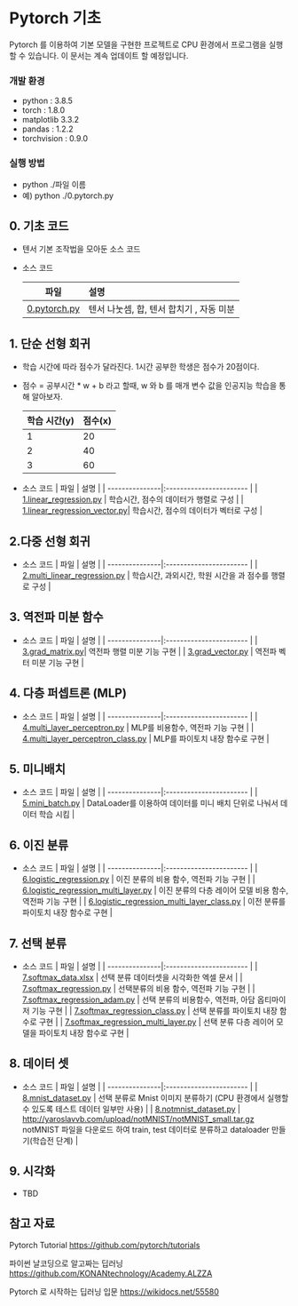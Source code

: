 # Pytorch 기초 

Pytorch 를 이용하여 기본 모델을 구현한 프로젝트로 CPU 환경에서 프로그램을 실행할 수 있습니다. 이 문서는 계속 업데이트 할 예정입니다.

### 개발 환경
* python : 3.8.5
* torch  : 1.8.0
* matplotlib 3.3.2
* pandas : 1.2.2 
* torchvision : 0.9.0

### 실행 방법
* python ./파일 이름 
* 예) python ./0.pytorch.py

## 0. 기초 코드
* 텐서 기본 조작법을 모아둔 소스 코드
* 소스 코드

    | 파일           |  설명           |
    | ---------------|:----------------------- |
    | [0.pytorch.py](./0.pytorch.py)   | 텐서 나눗셈, 합, 텐서 합치기 , 자동 미분    |
 

## 1. 단순 선형 회귀 
* 학습 시간에 따라 점수가 달라진다.  1시간 공부한 학생은 점수가 20점이다.
* 점수 = 공부시간 * w + b  라고 할때, w 와 b 를 매개 변수 값을 인공지능 학습을 통해 알아보자.

    | 학습 시간(y)  | 점수(x)         |
    | ----------|:------------------ |
    | 1    | 20   |
    | 2    | 40   |
    | 3    | 60   |

* 소스 코드
    | 파일           |  설명           |
    | ---------------|:----------------------- |
    | [1.linear_regression.py](./1.linear_regreesion.py) |  학습시간, 점수의 데이터가 행렬로 구성   |
    | [1.linear_regression_vector.py](./1.linear_regression_vector.py)|  학습시간, 점수의 데이터가 벡터로 구성     |

## 2.다중 선형 회귀 
  * 소스 코드
    | 파일           |  설명           |
    | ---------------|:----------------------- |
    | [2.multi_linear_regression.py](./2.multi_linear_regression.py) |  학습시간, 과외시간, 학원 시간을 과 점수를 행렬로 구성   |

## 3. 역전파 미분 함수 
  * 소스 코드
    | 파일           |  설명           |
    | ---------------|:----------------------- |
    | [3.grad_matrix.py](./3.grad_matrix.py)| 역전파 행렬 미분 기능 구현  |
    | [3.grad_vector.py](./3.grad_vector.py) | 역전파 벡터 미분 기능 구현   |

## 4. 다층 퍼셉트론 (MLP) 
  * 소스 코드
    | 파일           |  설명           |
    | ---------------|:----------------------- |
    | [4.multi_layer_perceptron.py](./4.multi_layer_perceptron.py) | MLP를 비용함수, 역전파 기능 구현   |
    | [4.multi_layer_perceptron_class.py](./4.multi_layer_perceptron_class.py)    |  MLP를 파이토치 내장 함수로 구현    |
## 5. 미니배치
* 소스 코드
    | 파일           |  설명           |
    | ---------------|:----------------------- |
    | [5.mini_batch.py](./5.mini_batch.py) | DataLoader를 이용하여 데이터를 미니 배치 단위로 나눠서 데이터 학습 시킴   |
## 6. 이진 분류
* 소스 코드
    | 파일           |  설명           |
    | ---------------|:----------------------- |
    | [6.logistic_regression.py](./6.logistic_regression.py) | 이진 분류의 비용 함수, 역전파 기능 구현   |
    | [6.logistic_regression_multi_layer.py](./6.logistic_regression_multi_layer.py)  | 이진 분류의 다층 레이어 모델 비용 함수, 역전파 기능 구현    |
    | [6.logistic_regression_multi_layer_class.py](./6.logistic_regression_multi_layer_class.py) | 이전 분류를 파이토치 내장 함수로 구현      |
## 7. 선택 분류
* 소스 코드
    | 파일           |  설명           |
    | ---------------|:----------------------- |
    | [7.softmax_data.xlsx](./7.softmax_data.xlsx) | 선택 분류 데이터셋을 시각화한 엑셀 문서   |
    | [7.softmax_regression.py](./7.softmax_regression.py) | 선택분류의  비용 함수, 역전파 기능 구현    |
    |  [7.softmax_regression_adam.py](./7.softmax_regression_adam.py) | 선택 분류의 비용함수, 역전파, 아담 옵티마이저 기능 구현   |
    |  [7.softmax_regression_class.py](./7.softmax_regression_class.py) |  선택 분류를 파이토치 내장 함수로 구현   |
    |  [7.softmax_regression_multi_layer.py](./7.softmax_regression_multi_layer.py) | 선택 분류 다층 레이어 모델을 파이토치 내장 함수로 구현  |
## 8. 데이터 셋
* 소스 코드
    | 파일           |  설명           |
    | ---------------|:----------------------- |
    | [8.mnist_dataset.py](./8.mnist_dataset.py) | 선택 분류로 Mnist 이미지 분류하기 (CPU 환경에서 실행할 수 있도록 테스트 데이터 일부만 사용) |
    | [8.notmnist_dataset.py](./8.notmnist_dataset.py) | http://yaroslavvb.com/upload/notMNIST/notMNIST_small.tar.gz   notMNIST 파일을 다운로드 하여 train, test 데이터로 분류하고 dataloader 만들기(학습전 단계) |
## 9. 시각화
* TBD


## 참고 자료 
Pytorch Tutorial https://github.com/pytorch/tutorials

파이썬 날코딩으로 알고짜는 딥러닝 https://github.com/KONANtechnology/Academy.ALZZA

Pytorch 로 시작하는 딥러닝 입문 https://wikidocs.net/55580